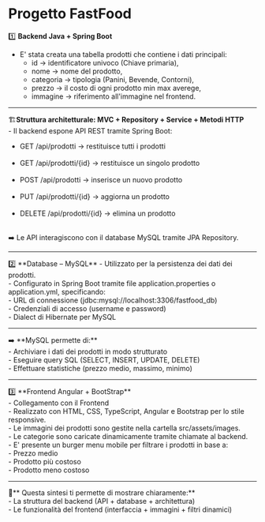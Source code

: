 # Progetto FastFood 
 1️⃣ **Backend Java + Spring Boot**
 - E' stata creata una tabella prodotti che contiene i dati principali:
   - id        -> identificatore univoco (Chiave primaria), 
   - nome      -> nome del prodotto,
   - categoria -> tipologia (Panini, Bevende, Contorni),
   - prezzo    -> il costo di ogni prodotto min max averege,
   - immagine  -> riferimento all'immagine nel frontend.
<hr>
🏗️<strong>Struttura architetturale: MVC + Repository + Service + Metodi HTTP</strong> <br>
 - Il backend espone API REST tramite Spring Boot: <br>
   <ul>
   <li> GET /api/prodotti → restituisce tutti i prodotti </li><br>
   <li> GET /api/prodotti/{id} → restituisce un singolo prodotto</li><br>
   <li> POST /api/prodotti → inserisce un nuovo prodotto</li><br>
   <li> PUT /api/prodotti/{id} → aggiorna un prodotto</li><br>
   <li> DELETE /api/prodotti/{id} → elimina un prodotto</li><br>
</ul>
➡️ Le API interagiscono con il database MySQL tramite JPA Repository. <br>
<hr>
 2️⃣ **Database – MySQL**
 - Utilizzato per la persistenza dei dati dei prodotti. <br>
 - Configurato in Spring Boot tramite file application.properties o application.yml, specificando: <br>
   - URL di connessione (jdbc:mysql://localhost:3306/fastfood_db) <br>
   - Credenziali di accesso (username e password) <br>
   - Dialect di Hibernate per MySQL <br>
<hr>
 ➡️ **MySQL permette di:** <br>
- Archiviare i dati dei prodotti in modo strutturato <br>
- Eseguire query SQL (SELECT, INSERT, UPDATE, DELETE) <br>
- Effettuare statistiche (prezzo medio, massimo, minimo) <br>
<hr>
 3️⃣ **Frontend Angular + BootStrap** <br>
 - Collegamento con il Frontend <br>
 - Realizzato con HTML, CSS, TypeScript, Angular e Bootstrap per lo stile responsive. <br>
 - Le immagini dei prodotti sono gestite nella cartella src/assets/images. <br>
 - Le categorie sono caricate dinamicamente tramite chiamate al backend. <br>
 - E' presente un burger menu mobile per filtrare i prodotti in base a: <br>
  - Prezzo medio <br>
  - Prodotto più costoso <br>
  - Prodotto meno costoso <br>
<hr>
📌** Questa sintesi ti permette di mostrare chiaramente:** <br>
- La struttura del backend (API + database + architettura) <br>
- Le funzionalità del frontend (interfaccia + immagini + filtri dinamici) <br>
